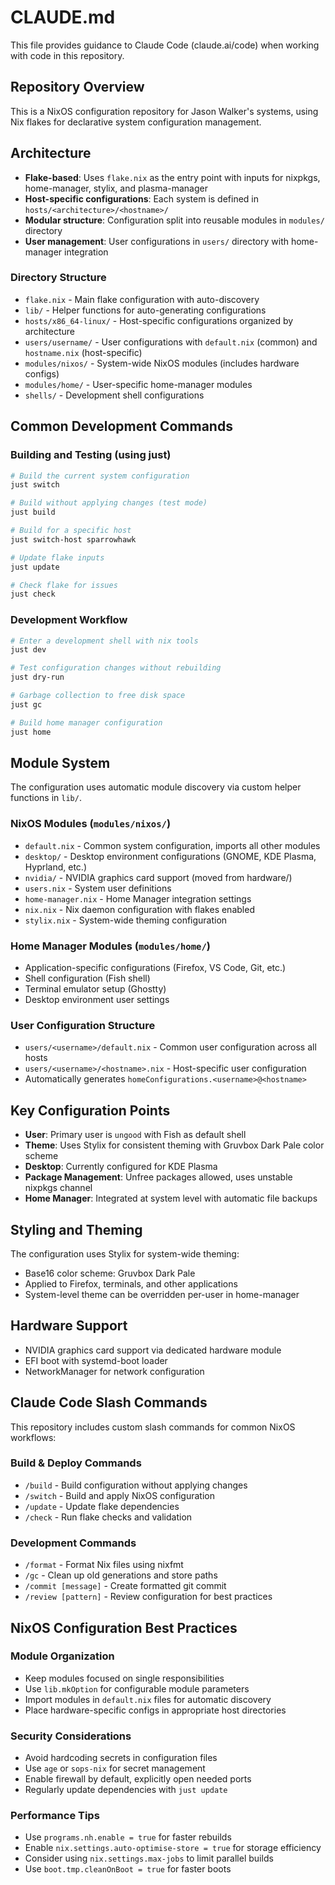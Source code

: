 # CLAUDE.md

This file provides guidance to Claude Code (claude.ai/code) when working with code in this repository.

## Repository Overview

This is a NixOS configuration repository for Jason Walker's systems, using Nix flakes for declarative system configuration management.

## Architecture

- **Flake-based**: Uses `flake.nix` as the entry point with inputs for nixpkgs, home-manager, stylix, and plasma-manager
- **Host-specific configurations**: Each system is defined in `hosts/<architecture>/<hostname>/`
- **Modular structure**: Configuration split into reusable modules in `modules/` directory
- **User management**: User configurations in `users/` directory with home-manager integration

### Directory Structure

- `flake.nix` - Main flake configuration with auto-discovery
- `lib/` - Helper functions for auto-generating configurations
- `hosts/x86_64-linux/` - Host-specific configurations organized by architecture
- `users/username/` - User configurations with `default.nix` (common) and `hostname.nix` (host-specific)
- `modules/nixos/` - System-wide NixOS modules (includes hardware configs)
- `modules/home/` - User-specific home-manager modules
- `shells/` - Development shell configurations

## Common Development Commands

### Building and Testing (using just)
```bash
# Build the current system configuration
just switch

# Build without applying changes (test mode)
just build

# Build for a specific host
just switch-host sparrowhawk

# Update flake inputs
just update

# Check flake for issues
just check
```

### Development Workflow
```bash
# Enter a development shell with nix tools
just dev

# Test configuration changes without rebuilding
just dry-run

# Garbage collection to free disk space
just gc

# Build home manager configuration
just home
```

## Module System

The configuration uses automatic module discovery via custom helper functions in `lib/`.

### NixOS Modules (`modules/nixos/`)
- `default.nix` - Common system configuration, imports all other modules
- `desktop/` - Desktop environment configurations (GNOME, KDE Plasma, Hyprland, etc.)
- `nvidia/` - NVIDIA graphics card support (moved from hardware/)
- `users.nix` - System user definitions
- `home-manager.nix` - Home Manager integration settings
- `nix.nix` - Nix daemon configuration with flakes enabled
- `stylix.nix` - System-wide theming configuration

### Home Manager Modules (`modules/home/`)
- Application-specific configurations (Firefox, VS Code, Git, etc.)
- Shell configuration (Fish shell)
- Terminal emulator setup (Ghostty)
- Desktop environment user settings

### User Configuration Structure
- `users/<username>/default.nix` - Common user configuration across all hosts
- `users/<username>/<hostname>.nix` - Host-specific user configuration
- Automatically generates `homeConfigurations.<username>@<hostname>`

## Key Configuration Points

- **User**: Primary user is `ungood` with Fish as default shell
- **Theme**: Uses Stylix for consistent theming with Gruvbox Dark Pale color scheme
- **Desktop**: Currently configured for KDE Plasma
- **Package Management**: Unfree packages allowed, uses unstable nixpkgs channel
- **Home Manager**: Integrated at system level with automatic file backups

## Styling and Theming

The configuration uses Stylix for system-wide theming:
- Base16 color scheme: Gruvbox Dark Pale
- Applied to Firefox, terminals, and other applications
- System-level theme can be overridden per-user in home-manager

## Hardware Support

- NVIDIA graphics card support via dedicated hardware module
- EFI boot with systemd-boot loader
- NetworkManager for network configuration

## Claude Code Slash Commands

This repository includes custom slash commands for common NixOS workflows:

### Build & Deploy Commands
- `/build` - Build configuration without applying changes
- `/switch` - Build and apply NixOS configuration  
- `/update` - Update flake dependencies
- `/check` - Run flake checks and validation

### Development Commands
- `/format` - Format Nix files using nixfmt
- `/gc` - Clean up old generations and store paths
- `/commit [message]` - Create formatted git commit
- `/review [pattern]` - Review configuration for best practices

## NixOS Configuration Best Practices

### Module Organization
- Keep modules focused on single responsibilities
- Use `lib.mkOption` for configurable module parameters
- Import modules in `default.nix` files for automatic discovery
- Place hardware-specific configs in appropriate host directories

### Security Considerations
- Avoid hardcoding secrets in configuration files
- Use `age` or `sops-nix` for secret management
- Enable firewall by default, explicitly open needed ports
- Regularly update dependencies with `just update`

### Performance Tips
- Use `programs.nh.enable = true` for faster rebuilds
- Enable `nix.settings.auto-optimise-store = true` for storage efficiency
- Consider using `nix.settings.max-jobs` to limit parallel builds
- Use `boot.tmp.cleanOnBoot = true` for faster boots
